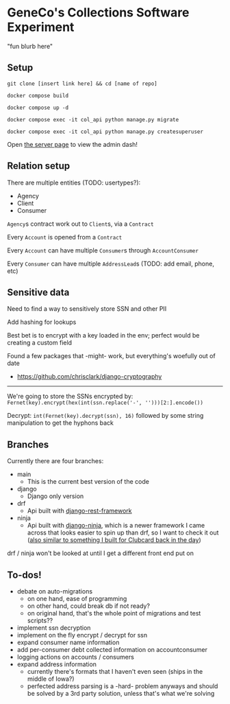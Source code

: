 # GeneCo's Collections Software Experiment

"fun blurb here"

## Setup

`git clone [insert link here] && cd [name of repo]`

`docker compose build`

`docker compose up -d`

`docker compose exec -it col_api python manage.py migrate`

`docker compose exec -it col_api python manage.py createsuperuser`

Open [the server page](http://localhost:8999/admin/) to view the admin dash!

## Relation setup

There are multiple entities (TODO: usertypes?):
- Agency
- Client
- Consumer

`Agency`s contract work out to `Client`s, via a `Contract`

Every `Account` is opened from a `Contract`

Every `Account` can have multiple `Consumer`s through `AccountConsumer`

Every `Consumer` can have multiple `AddressLead`s (TODO: add email, phone, etc)

## Sensitive data

Need to find a way to sensitively store SSN and other PII

Add hashing for lookups

Best bet is to encrypt with a key loaded in the env; perfect would be creating a custom field

Found a few packages that -might- work, but everything's woefully out of date
 - https://github.com/chrisclark/django-cryptography

---

We're going to store the SSNs encrypted by:
`Fernet(key).encrypt(hex(int(ssn.replace('-', '')))[2:].encode())`

Decrypt:
`int(Fernet(key).decrypt(ssn), 16)` followed by some string manipulation to get the hyphons back

## Branches

Currently there are four branches:
- main
    - This is the current best version of the code
- django
    - Django only version
- drf
    - Api built with [django-rest-framework](https://www.django-rest-framework.org/)
- ninja
    - Api built with [django-ninja](https://django-ninja.dev/), which is a newer framework I came across that looks easier to spin up than drf, so I want to check it out ([also similar to something I built for Clubcard back in the day](https://github.com/alex-polosky/django-api-framework))

drf / ninja won't be looked at until I get a different front end put on

## To-dos!

- debate on auto-migrations
    - on one hand, ease of programming
    - on other hand, could break db if not ready?
    - on original hand, that's the whole point of migrations and test scripts??
- implement ssn decryption
- implement on the fly encrypt / decrypt for ssn
- expand consumer name information
- add per-consumer debt collected information on accountconsumer
- logging actions on accounts / consumers
- expand address information
    - currently there's formats that I haven't even seen (ships in the middle of Iowa?)
    - perfected address parsing is a -hard- problem anyways and should be solved by a 3rd party solution, unless that's what we're solving
